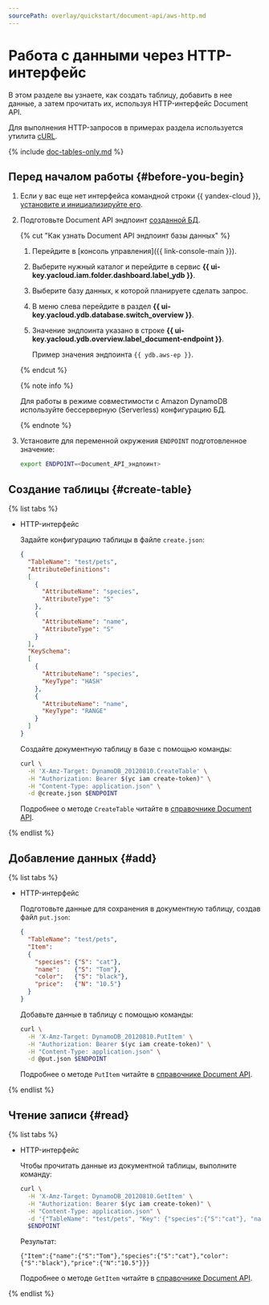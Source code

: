 ```yaml
---
sourcePath: overlay/quickstart/document-api/aws-http.md
---
```

# Работа с данными через HTTP-интерфейс

В этом разделе вы узнаете, как создать таблицу, добавить в нее данные, а затем прочитать их, используя HTTP-интерфейс Document API.

Для выполнения HTTP-запросов в примерах раздела используется утилита [cURL](https://curl.se/).

{% include [doc-tables-only.md](../../_includes/doc-tables-only.md) %}

## Перед началом работы {#before-you-begin}

1. Если у вас еще нет интерфейса командной строки {{ yandex-cloud }}, [установите и инициализируйте его](../../../cli/quickstart.md#install).
1. Подготовьте Document API эндпоинт [созданной БД](../../operations/manage-databases.md).

    {% cut "Как узнать Document API эндпоинт базы данных" %}

    1. Перейдите в [консоль управления]({{ link-console-main }}).
    1. Выберите нужный каталог и перейдите в сервис **{{ ui-key.yacloud.iam.folder.dashboard.label_ydb }}**.
    1. Выберите базу данных, к которой планируете сделать запрос.
    1. В меню слева перейдите в раздел **{{ ui-key.yacloud.ydb.database.switch_overview }}**.
    1. Значение эндпоинта указано в строке **{{ ui-key.yacloud.ydb.overview.label_document-endpoint }}**.

        Пример значения эндпоинта `{{ ydb.aws-ep }}`.

    {% endcut %}

    {% note info %}

    Для работы в режиме совместимости с Amazon DynamoDB используйте бессерверную (Serverless) конфигурацию БД.

    {% endnote %}

1. Установите для переменной окружения `ENDPOINT` подготовленное значение:

    ```bash
    export ENDPOINT=<Document_API_эндпоинт>
    ```

## Создание таблицы {#create-table}

{% list tabs %}

- HTTP-интерфейс

  Задайте конфигурацию таблицы в файле `create.json`:

    ```json
    {
      "TableName": "test/pets",
      "AttributeDefinitions":
      [
        {
          "AttributeName": "species",
          "AttributeType": "S"
        },
        {
          "AttributeName": "name",
          "AttributeType": "S"
        }
      ],
      "KeySchema":
      [
        {
          "AttributeName": "species",
          "KeyType": "HASH"
        },
        {
          "AttributeName": "name",
          "KeyType": "RANGE"
        }
      ]
    }
    ```

  Создайте документную таблицу в базе с помощью команды:

    ```bash
    curl \
      -H 'X-Amz-Target: DynamoDB_20120810.CreateTable' \
      -H "Authorization: Bearer $(yc iam create-token)" \
      -H "Content-Type: application.json" \
      -d @create.json $ENDPOINT
    ```

    Подробнее о методе `CreateTable` читайте в [справочнике Document API](../../docapi/api-ref/actions/createTable.md).

{% endlist %}

## Добавление данных {#add}

{% list tabs %}

- HTTP-интерфейс

  Подготовьте данные для сохранения в документную таблицу, создав файл `put.json`:

    ```json
    {
      "TableName": "test/pets",
      "Item":
      {
        "species": {"S": "cat"},
        "name":    {"S": "Tom"},
        "color":   {"S": "black"},
        "price":   {"N": "10.5"}
      }
    }
    ```

  Добавьте данные в таблицу с помощью команды:

    ```bash
    curl \
      -H 'X-Amz-Target: DynamoDB_20120810.PutItem' \
      -H "Authorization: Bearer $(yc iam create-token)" \
      -H "Content-Type: application.json" \
      -d @put.json $ENDPOINT
    ```

    Подробнее о методе `PutItem` читайте в [справочнике Document API](../../docapi/api-ref/actions/putItem.md).

{% endlist %}

## Чтение записи {#read}

{% list tabs %}

- HTTP-интерфейс

  Чтобы прочитать данные из документной таблицы, выполните команду:

    ```bash
    curl \
      -H 'X-Amz-Target: DynamoDB_20120810.GetItem' \
      -H "Authorization: Bearer $(yc iam create-token)" \
      -H "Content-Type: application.json" \
      -d '{"TableName": "test/pets", "Key": {"species":{"S":"cat"}, "name":{"S":"Tom"}}}' \
      $ENDPOINT
    ```

    Результат:

    ```text
    {"Item":{"name":{"S":"Tom"},"species":{"S":"cat"},"color":{"S":"black"},"price":{"N":"10.5"}}}
    ```

    Подробнее о методе `GetItem` читайте в [справочнике Document API](../../docapi/api-ref/actions/getItem.md).

{% endlist %}
